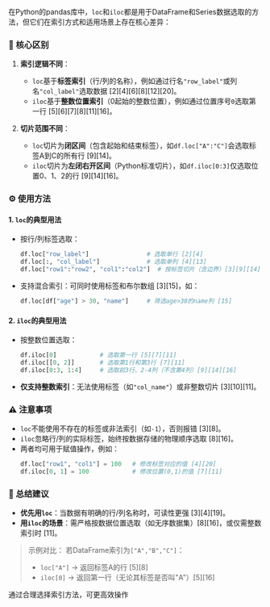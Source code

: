 在Python的pandas库中，`loc`和`iloc`都是用于DataFrame和Series数据选取的方法，但它们在索引方式和适用场景上存在核心差异：

### 📌 核心区别
1. **索引逻辑不同**：
   - `loc`基于**标签索引**（行/列的名称），例如通过行名`"row_label"`或列名`"col_label"`选取数据 [2][4][6][8][12][20]。
   - `iloc`基于**整数位置索引**（0起始的整数位置），例如通过位置序号`0`选取第一行 [5][6][7][8][11][16]。

2. **切片范围不同**：
   - `loc`切片为**闭区间**（包含起始和结束标签），如`df.loc["A":"C"]`会选取标签A到C的所有行 [9][14]。
   - `iloc`切片为**左闭右开区间**（Python标准切片），如`df.iloc[0:3]`仅选取位置0、1、2的行 [9][14][16]。

### ⚙️ 使用方法
#### 1. `loc`的典型用法
- 按行/列标签选取：
  ```python
  df.loc["row_label"]                # 选取单行 [2][4]
  df.loc[:, "col_label"]             # 选取单列 [4][13]
  df.loc["row1":"row2", "col1":"col2"]  # 按标签切片（含边界）[3][9][14]
  ```
- 支持混合索引：可同时使用标签和布尔数组 [3][15]，如：
  ```python
  df.loc[df["age"] > 30, "name"]     # 筛选age>30的name列 [15]
  ```

#### 2. `iloc`的典型用法
- 按整数位置选取：
  ```python
  df.iloc[0]            # 选取第一行 [5][7][11]
  df.iloc[[0, 2]]       # 选取第1行和第3行 [7][11]
  df.iloc[0:3, 1:4]     # 选取前3行、2-4列（不含第4列）[9][14][16]
  ```
- **仅支持整数索引**：无法使用标签（如`"col_name"`）或非整数切片 [3][10][11]。

### ⚠️ 注意事项
- `loc`不能使用不存在的标签或非法索引（如`-1`），否则报错 [3][8]。
- `iloc`忽略行/列的实际标签，始终按数据存储的物理顺序选取 [8][16]。
- 两者均可用于赋值操作，例如：
  ```python
  df.loc["row1", "col1"] = 100   # 修改标签对应的值 [4][20]
  df.iloc[0, 1] = 100            # 修改位置(0,1)的值 [7][11]
  ```

### 💎 总结建议
- **优先用`loc`**：当数据有明确的行/列名称时，可读性更强 [3][4][19]。
- **用`iloc`的场景**：需严格按数据位置选取（如无序数据集）[8][16]，或仅需整数索引时 [11]。

> 示例对比：
> 若DataFrame索引为`["A","B","C"]`：
> - `loc["A"]` → 返回标签A的行 [5][8]
> - `iloc[0]` → 返回第一行（无论其标签是否叫"A"）[5][16]

通过合理选择索引方法，可更高效操作